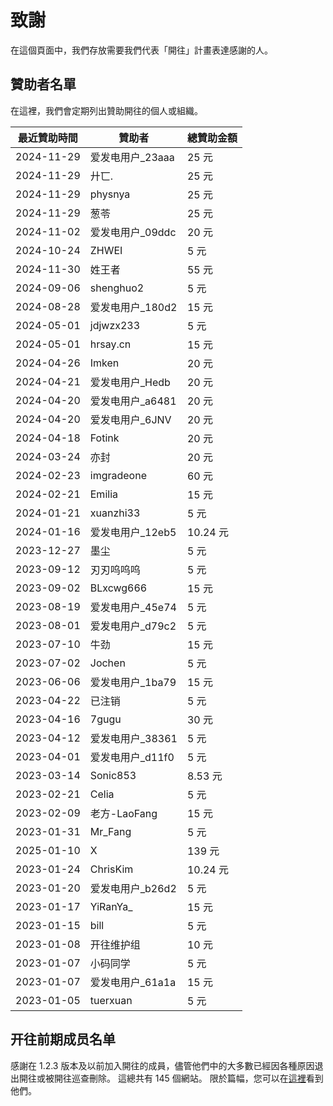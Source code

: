 # 致謝

在這個頁面中，我們存放需要我們代表「開往」計畫表達感謝的人。

## 贊助者名單

在這裡，我們會定期列出贊助開往的個人或組織。

| **最近贊助時間** | **贊助者**        | **總贊助金額** |
| ---------------- | ----------------- | -------------- |
| 2024-11-29       | 爱发电用户\_23aaa | 25 元          |
| 2024-11-29       | 廾匸.             | 25 元          |
| 2024-11-29       | physnya           | 25 元          |
| 2024-11-29       | 葱苓              | 25 元          |
| 2024-11-02       | 爱发电用户\_09ddc | 20 元          |
| 2024-10-24       | ZHWEI             | 5 元           |
| 2024-11-30       | 姓王者            | 55 元          |
| 2024-09-06       | shenghuo2         | 5 元           |
| 2024-08-28       | 爱发电用户\_180d2 | 15 元          |
| 2024-05-01       | jdjwzx233         | 5 元           |
| 2024-05-01       | hrsay.cn          | 15 元          |
| 2024-04-26       | Imken             | 20 元          |
| 2024-04-21       | 爱发电用户\_Hedb  | 20 元          |
| 2024-04-20       | 爱发电用户\_a6481 | 20 元          |
| 2024-04-20       | 爱发电用户\_6JNV  | 20 元          |
| 2024-04-18       | Fotink            | 20 元          |
| 2024-03-24       | 亦封              | 20 元          |
| 2024-02-23       | imgradeone        | 60 元          |
| 2024-02-21       | Emilia            | 15 元          |
| 2024-01-21       | xuanzhi33         | 5 元           |
| 2024-01-16       | 爱发电用户\_12eb5 | 10.24 元       |
| 2023-12-27       | 墨尘              | 5 元           |
| 2023-09-12       | 刃刃呜呜呜        | 5 元           |
| 2023-09-02       | BLxcwg666         | 15 元          |
| 2023-08-19       | 爱发电用户\_45e74 | 5 元           |
| 2023-08-01       | 爱发电用户\_d79c2 | 5 元           |
| 2023-07-10       | 牛劲              | 15 元          |
| 2023-07-02       | Jochen            | 5 元           |
| 2023-06-06       | 爱发电用户\_1ba79 | 15 元          |
| 2023-04-22       | 已注销            | 5 元           |
| 2023-04-16       | 7gugu             | 30 元          |
| 2023-04-12       | 爱发电用户\_38361 | 5 元           |
| 2023-04-01       | 爱发电用户\_d11f0 | 5 元           |
| 2023-03-14       | Sonic853          | 8.53 元        |
| 2023-02-21       | Celia             | 5 元           |
| 2023-02-09       | 老方-LaoFang      | 15 元          |
| 2023-01-31       | Mr_Fang           | 5 元           |
| 2025-01-10       | X                 | 139 元         |
| 2023-01-24       | ChrisKim          | 10.24 元       |
| 2023-01-20       | 爱发电用户\_b26d2 | 5 元           |
| 2023-01-17       | YiRanYa\_         | 15 元          |
| 2023-01-15       | bill              | 5 元           |
| 2023-01-08       | 开往维护组        | 10 元          |
| 2023-01-07       | 小码同学          | 5 元           |
| 2023-01-07       | 爱发电用户\_61a1a | 15 元          |
| 2023-01-05       | tuerxuan          | 5 元           |

## 开往前期成员名单

感謝在 1.2.3 版本及以前加入開往的成員，儘管他們中的大多數已經因各種原因退出開往或被開往巡查刪除。 這總共有 145 個網站。 限於篇幅，您可以在[這裡](https://github.com/travellings-link/travellings/blob/a439f99eb100a454e419eb65182c980e848a9854/README.md#%E7%BD%91%E7%AB%99%E6%94%B6%E5%BD%95)看到他們。
